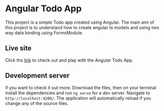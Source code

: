 # Angular Todo App

This project is a simple Todo app created using Angular. The main aim of this project is to understand how to create angular ts models and using two way data binding using FormsModule.

## Live site

Click ths [link]() to check out and play with the Angular Todo App.

## Development server

if you want to check it out more. Download the files, then on your terminal install the dependencies and run `ng serve` for a dev server. Navigate to `http://localhost:4200/`. The application will automatically reload if you change any of the source files.

